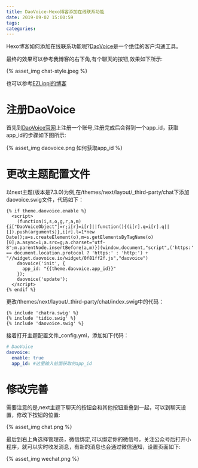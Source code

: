 ```yaml
---
title: DaoVoice-Hexo博客添加在线联系功能
date: 2019-09-02 15:00:59
tags:
categories:
---
```

Hexo博客如何添加在线联系功能呢?[DaoVoice](http://www.daovoice.io/)是一个绝佳的客户沟通工具。

最终的效果可以参考我博客的右下角,有个聊天的按钮,效果如下所示:

{% asset_img chat-style.jpeg %}

<!-- more -->
也可以参考[EZLippi的博客](https://www.ezlippi.com/blog/2018/01/next-chat.html)
# 注册DaoVoice
首先到[DaoVoice官网](http://www.daovoice.io/)上注册一个账号,注册完成后会得到一个app_id，获取app_id的步骤如下图所示:

{% asset_img daovoice.png 如何获取app_id %}


# 更改主题配置文件
以next主题(版本是7.3.0)为例,在/themes/next/layout/_third-party/chat下添加daovoice.swig文件，代码如下：
```twig
{% if theme.daovoice.enable %}
  <script>
    (function(i,s,o,g,r,a,m){i["DaoVoiceObject"]=r;i[r]=i[r]||function(){(i[r].q=i[r].q||[]).push(arguments)},i[r].l=1*new Date();a=s.createElement(o),m=s.getElementsByTagName(o)[0];a.async=1;a.src=g;a.charset="utf-8";m.parentNode.insertBefore(a,m)})(window,document,"script",('https:' == document.location.protocol ? 'https:' : 'http:') + "//widget.daovoice.io/widget/0f81ff2f.js","daovoice")
    daovoice('init', {
      app_id: "{{theme.daovoice.app_id}}"
    });
    daovoice('update');
  </script>
{% endif %}
```
更改/themes/next/layout/_third-party/chat/index.swig中的代码：
```twig
{% include 'chatra.swig' %}
{% include 'tidio.swig' %}
{% include 'daovoice.swig' %}
```
接着打开主题配置文件_config.yml，添加如下代码：
```yaml
# DaoVoice
daovoice:
  enable: true
  app_id: #这里输入前面获取的app_id
```
# 修改完善
需要注意的是,next主题下聊天的按钮会和其他按钮重叠到一起，可以到聊天设置，修改下按钮的位置:

{% asset_img chat.png %}

最后到右上角选择管理员，微信绑定,可以绑定你的微信号，关注公众号后打开小程序，就可以实时收发消息，有新的消息也会通过微信通知，设置页面如下:

{% asset_img wechat.png %}